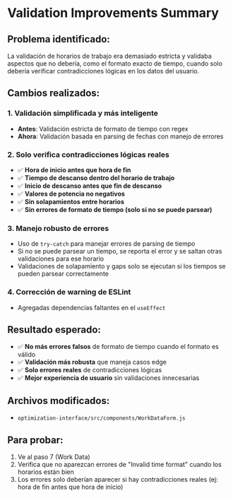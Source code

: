# Validation Improvements Summary

## Problema identificado:
La validación de horarios de trabajo era demasiado estricta y validaba aspectos que no debería, como el formato exacto de tiempo, cuando solo debería verificar contradicciones lógicas en los datos del usuario.

## Cambios realizados:

### 1. **Validación simplificada y más inteligente**
- **Antes**: Validación estricta de formato de tiempo con regex
- **Ahora**: Validación basada en parsing de fechas con manejo de errores

### 2. **Solo verifica contradicciones lógicas reales**
- ✅ **Hora de inicio antes que hora de fin**
- ✅ **Tiempo de descanso dentro del horario de trabajo**
- ✅ **Inicio de descanso antes que fin de descanso**
- ✅ **Valores de potencia no negativos**
- ✅ **Sin solapamientos entre horarios**
- ✅ **Sin errores de formato de tiempo (solo si no se puede parsear)**

### 3. **Manejo robusto de errores**
- Uso de `try-catch` para manejar errores de parsing de tiempo
- Si no se puede parsear un tiempo, se reporta el error y se saltan otras validaciones para ese horario
- Validaciones de solapamiento y gaps solo se ejecutan si los tiempos se pueden parsear correctamente

### 4. **Corrección de warning de ESLint**
- Agregadas dependencias faltantes en el `useEffect`

## Resultado esperado:
- ✅ **No más errores falsos** de formato de tiempo cuando el formato es válido
- ✅ **Validación más robusta** que maneja casos edge
- ✅ **Solo errores reales** de contradicciones lógicas
- ✅ **Mejor experiencia de usuario** sin validaciones innecesarias

## Archivos modificados:
- `optimization-interface/src/components/WorkDataForm.js`

## Para probar:
1. Ve al paso 7 (Work Data)
2. Verifica que no aparezcan errores de "Invalid time format" cuando los horarios están bien
3. Los errores solo deberían aparecer si hay contradicciones reales (ej: hora de fin antes que hora de inicio)
